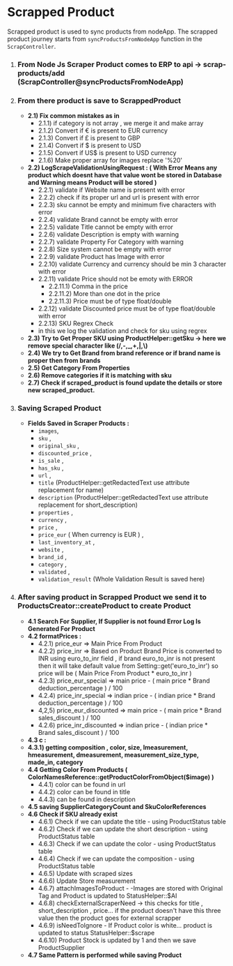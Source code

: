# Scrapped Product
Scrapped product is used to sync products from nodeApp.
The scrapped product journey starts from `syncProductsFromNodeApp` function in the `ScrapController`.
1. ### From Node Js Scraper Product comes to ERP to api -> scrap-products/add (ScrapController@syncProductsFromNodeApp)
2. ### From there product is save to ScrappedProduct
	- **2.1) Fix common mistakes as in**
		- 2.1.1) if category is not array , we merge it and make array
		- 2.1.2) Convert if € is present to EUR currency 
		- 2.1.3) Convert if £ is present to GBP 
		- 2.1.4) Convert if $ is present to USD  
		- 2.1.5) Convert if US$ is present to USD currency 
		- 2.1.6) Make proper array for images replace '%20'
	- **2.2) LogScrapeValidationUsingRequest : ( With Error Means any product which doesnt have that value wont be stored in Database and Warning means Product will be stored )**   
		- 2.2.1) validate if Website name is present with error
		- 2.2.2) check if its proper url and url is present with error
		- 2.2.3) sku cannot be empty and minimum five characters with error
		- 2.2.4) validate Brand cannot be empty with error
		- 2.2.5) validate Title cannot be empty with error
		- 2.2.6) validate Description is empty with warning 
		- 2.2.7) validate Property For Category with warning
		- 2.2.8) Size system cannot be empty with error
		- 2.2.9) validate Product has Image with error
		- 2.2.10) validate Currency and currency should be min 3 character with error
		- 2.2.11) validate Price should not be emoty with ERROR
			- 2.2.11.1) Comma in the price
			- 2.2.11.2) More than one dot in the price
			- 2.2.11.3) Price must be of type float/double
		- 2.2.12) validate Discounted price must be of type float/double with error 
		- 2.2.13) SKU Regrex Check	
	    - in this we log the validation and check for sku using regrex
	- **2.3) Try to Get Proper SKU using ProductHelper::getSku -> here we remove special character like (/,-,_,+,|,\\)**
	- **2.4) We try to Get Brand from brand reference or if brand name is proper then from brands**
	- **2.5) Get Category From Properties**
	- **2.6) Remove categories if it is matching with sku**
	- **2.7) Check if scraped_product is found update the details or store new scraped_product.**
3. ### Saving Scraped Product 
	- **Fields Saved in Scraper Products :**
        - `images`, 
        - `sku` , 
        - `original_sku` , 
        - `discounted_price` , 
        - `is_sale` , 
        - `has_sku` ,
        - `url` , 
        - `title` (ProductHelper::getRedactedText use attribute replacement for name)
        - `description` (ProductHelper::getRedactedText use attribute replacement for short_description)
        - `properties` ,
        - `currency`  ,
        - `price`  ,
        - `price_eur` ( When currency is EUR ) , 
        - `last_inventory_at` , 
        - `website` ,
        - `brand_id` ,
        - `category` ,
        - `validated` ,
        - `validation_result` (Whole Validation Result is saved here)
4. ### After saving product in Scrapped Product we send it to ProductsCreator::createProduct to create Product
	- **4.1 Search For Supplier, If Supplier is not found Error Log Is Generated For Product**
	- **4.2 formatPrices :**
		- 4.2.1) price_eur => Main Price From Product
		- 4.2.2) price_inr => Based on Product Brand Price is converted to INR using euro_to_inr field , if brand euro_to_inr is not present then it will take default value from Setting::get('euro_to_inr') so price will be ( Main Price From Product * euro_to_inr )
		- 4.2.3) price_eur_special => main price - ( main price * Brand deduction_percentage ) / 100 
		- 4.2.4) price_inr_special => indian price - ( indian price * Brand deduction_percentage ) / 100
		- 4,2,5) price_eur_discounted => main price - ( main price * Brand sales_discount ) / 100 
		- 4.2.6) price_inr_discounted => indian price - ( indian price * Brand sales_discount ) / 100
    - **4.3 c :**
    - **4.3.1) getting composition , color, size, lmeasurement, hmeasurement, dmeasurement, measurement_size_type, made_in, category**
    - **4.4 Getting Color From Products ( ColorNamesReference::getProductColorFromObject($image) )**
     	- 4.4.1) color can be found in url
     	- 4.4.2) color can be found in title
     	- 4.4.3) can be found in description
    - **4.5 saving SupplierCategoryCount and SkuColorReferences**
    - **4.6 Check if SKU already exist**
     	- 4.6.1) Check if we can update the title - using ProductStatus table 
		- 4.6.2) Check if we can update the short description - using ProductStatus table  
     	- 4.6.3) Check if we can update the color - using ProductStatus table
     	- 4.6.4) Check if we can update the composition - using ProductStatus table
     	- 4.6.5) Update with scraped sizes 
     	- 4.6.6) Update Store measurement 
     	- 4.6.7) attachImagesToProduct - 
     		-Images are stored with Original Tag and Product is updated to StatusHelper::$AI
     	- 4.6.8) checkExternalScraperNeed -> this checks for title , short_description , price... if the product doesn't have this three value then the product goes for external scrapper 
     	- 4.6.9) isNeedToIgnore - If Product color is white... product is updated to status StatusHelper::$scrape
     	- 4.6.10) Product Stock is updated by 1
     	and then we save ProductSupplier 
    - **4.7 Same Pattern is performed while saving Product**